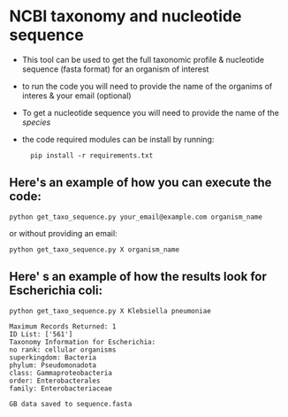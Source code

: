 # NCBI taxonomy and nucleotide sequence 
- This tool can be used to get the full taxonomic profile & nucleotide sequence (fasta format) for an organism of interest 

- to run the code you will need to provide the name of the organims of interes & your email (optional)

- To get a nucleotide sequence you will need to provide the name of the *species* 

- the code required modules can be install by running: 

        pip install -r requirements.txt

## Here's an example of how you can execute the code:

    python get_taxo_sequence.py your_email@example.com organism_name 

or without providing an email:

    python get_taxo_sequence.py X organism_name 

## Here' s an example of how the results look for Escherichia coli: 

    python get_taxo_sequence.py X Klebsiella pneumoniae

    Maximum Records Returned: 1
    ID List: ['561']
    Taxonomy Information for Escherichia:
    no rank: cellular organisms
    superkingdom: Bacteria
    phylum: Pseudomonadota
    class: Gammaproteobacteria
    order: Enterobacterales
    family: Enterobacteriaceae    

    GB data saved to sequence.fasta


